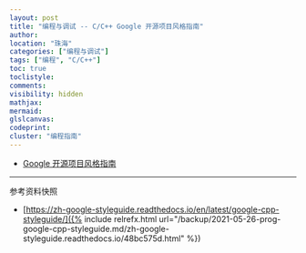 ```yaml
---
layout: post
title: "编程与调试 -- C/C++ Google 开源项目风格指南"
author:
location: "珠海"
categories: ["编程与调试"]
tags: ["编程", "C/C++"]
toc: true
toclistyle:
comments:
visibility: hidden
mathjax:
mermaid:
glslcanvas:
codeprint:
cluster: "编程指南"
---
```


* [Google 开源项目风格指南](https://zh-google-styleguide.readthedocs.io/en/latest/google-cpp-styleguide/)



<hr class='reviewline'/>
<p class='reviewtip'><script type='text/javascript' src='{% include relref.html url="/assets/reviewjs/blogs/2021-05-26-prog-google-cpp-styleguide.md.js" %}'></script></p>
<font class='ref_snapshot'>参考资料快照</font>

- [https://zh-google-styleguide.readthedocs.io/en/latest/google-cpp-styleguide/]({% include relrefx.html url="/backup/2021-05-26-prog-google-cpp-styleguide.md/zh-google-styleguide.readthedocs.io/48bc575d.html" %})
